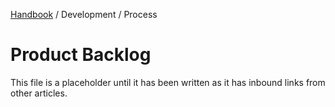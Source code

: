 [Handbook](../../README.md) / Development / Process

# Product Backlog

This file is a placeholder until it has been written as it has inbound links from other articles.